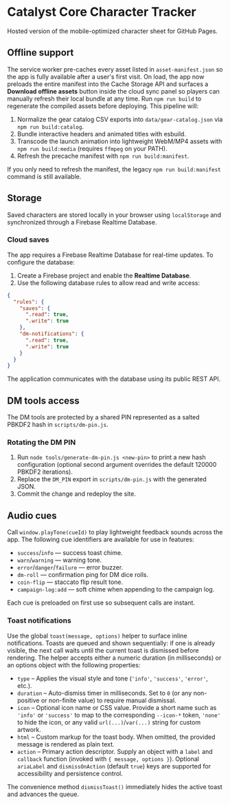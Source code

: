# Catalyst Core Character Tracker

Hosted version of the mobile-optimized character sheet for GitHub Pages.

## Offline support

The service worker pre-caches every asset listed in `asset-manifest.json` so the
app is fully available after a user's first visit. On load, the app now
preloads the entire manifest into the Cache Storage API and surfaces a
**Download offline assets** button inside the cloud sync panel so players can
manually refresh their local bundle at any time. Run `npm run build` to
regenerate the compiled assets before deploying. This pipeline will:

1. Normalize the gear catalog CSV exports into `data/gear-catalog.json` via
   `npm run build:catalog`.
2. Bundle interactive headers and animated titles with esbuild.
3. Transcode the launch animation into lightweight WebM/MP4 assets with
   `npm run build:media` (requires `ffmpeg` on your PATH).
4. Refresh the precache manifest with `npm run build:manifest`.

If you only need to refresh the manifest, the legacy
`npm run build:manifest` command is still available.

## Storage

Saved characters are stored locally in your browser using `localStorage` and synchronized through a Firebase Realtime Database.

### Cloud saves

The app requires a Firebase Realtime Database for real-time updates. To
configure the database:

1. Create a Firebase project and enable the **Realtime Database**.
2. Use the following database rules to allow read and write access:

```json
{
  "rules": {
    "saves": {
      ".read": true,
      ".write": true
    },
    "dm-notifications": {
      ".read": true,
      ".write": true
    }
  }
}
```

The application communicates with the database using its public REST API.

## DM tools access

The DM tools are protected by a shared PIN represented as a salted PBKDF2 hash
in `scripts/dm-pin.js`.

### Rotating the DM PIN

1. Run `node tools/generate-dm-pin.js <new-pin>` to print a new hash
   configuration (optional second argument overrides the default 120000 PBKDF2
   iterations).
2. Replace the `DM_PIN` export in `scripts/dm-pin.js` with the generated JSON.
3. Commit the change and redeploy the site.

## Audio cues

Call `window.playTone(cueId)` to play lightweight feedback sounds across the
app. The following cue identifiers are available for use in features:

* `success`/`info` — success toast chime.
* `warn`/`warning` — warning tone.
* `error`/`danger`/`failure` — error buzzer.
* `dm-roll` — confirmation ping for DM dice rolls.
* `coin-flip` — staccato flip result tone.
* `campaign-log:add` — soft chime when appending to the campaign log.

Each cue is preloaded on first use so subsequent calls are instant.

### Toast notifications

Use the global `toast(message, options)` helper to surface inline notifications. Toasts
are queued and shown sequentially: if one is already visible, the next call waits until
the current toast is dismissed before rendering. The helper accepts either a numeric
duration (in milliseconds) or an options object with the following properties:

* `type` – Applies the visual style and tone (`'info'`, `'success'`, `'error'`, etc.).
* `duration` – Auto-dismiss timer in milliseconds. Set to `0` (or any non-positive or
  non-finite value) to require manual dismissal.
* `icon` – Optional icon name or CSS value. Provide a short name such as `'info'` or
  `'success'` to map to the corresponding `--icon-*` token, `'none'` to hide the icon, or
  any valid `url(...)`/`var(...)` string for custom artwork.
* `html` – Custom markup for the toast body. When omitted, the provided message is
  rendered as plain text.
* `action` – Primary action descriptor. Supply an object with a `label` and `callback`
  function (invoked with `{ message, options }`). Optional `ariaLabel` and
  `dismissOnAction` (default `true`) keys are supported for accessibility and
  persistence control.

The convenience method `dismissToast()` immediately hides the active toast and advances
the queue.

